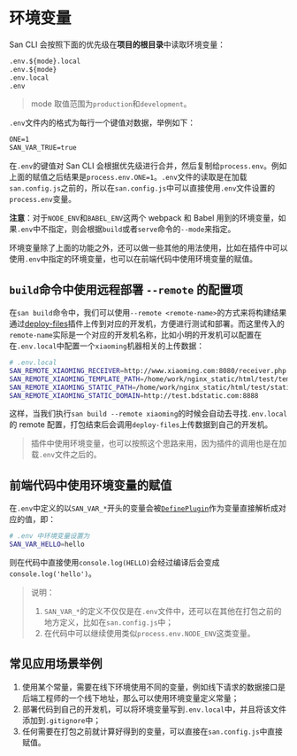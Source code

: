 # 环境变量

San CLI 会按照下面的优先级在**项目的根目录**中读取环境变量：

```txt
.env.${mode}.local
.env.${mode}
.env.local
.env
```

> mode 取值范围为`production`和`development`。

`.env`文件内的格式为每行一个键值对数据，举例如下：

```txt
ONE=1
SAN_VAR_TRUE=true
```

在`.env`的键值对 San CLI 会根据优先级进行合并，然后复制给`process.env`。例如上面的赋值之后结果是`process.env.ONE=1`。`.env`文件的读取是在加载`san.config.js`之前的，所以在`san.config.js`中可以直接使用`.env`文件设置的`process.env`变量。

**注意**：对于`NODE_ENV`和`BABEL_ENV`这两个 webpack 和 Babel 用到的环境变量，如果`.env`中不指定，则会根据`build`或者`serve`命令的`--mode`来指定。

环境变量除了上面的功能之外，还可以做一些其他的用法使用，比如在插件中可以使用`.env`中指定的环境变量，也可以在前端代码中使用环境变量的赋值。

## `build`命令中使用远程部署 `--remote` 的配置项

在`san build`命令中，我们可以使用`--remote <remote-name>`的方式来将构建结果通过[deploy-files](https://github.com/jinzhan/deploy-files)插件上传到对应的开发机，方便进行测试和部署。而这里传入的`remote-name`实际是一个对应的开发机名称，比如小明的开发机可以配置在在`.env.local`中配置一个`xiaoming`机器相关的上传数据：

```bash
# .env.local
SAN_REMOTE_XIAOMING_RECEIVER=http://www.xiaoming.com:8080/receiver.php
SAN_REMOTE_XIAOMING_TEMPLATE_PATH=/home/work/nginx_static/html/test/template
SAN_REMOTE_XIAOMING_STATIC_PATH=/home/work/nginx_static/html/test/static
SAN_REMOTE_XIAOMING_STATIC_DOMAIN=http://test.bdstatic.com:8888
```

这样，当我们执行`san build --remote xiaoming`的时候会自动去寻找`.env.local`的 remote 配置，打包结束后会调用`deploy-files`上传数据到自己的开发机。

> 插件中使用环境变量，也可以按照这个思路来用，因为插件的调用也是在加载`.env`文件之后的。

## 前端代码中使用环境变量的赋值

在`.env`中定义的以`SAN_VAR_*`开头的变量会被[`DefinePlugin`](https://webpack.js.org/plugins/define-plugin/)作为变量直接解析成对应的值，即：

```bash
# .env 中环境变量设置为
SAN_VAR_HELLO=hello
```

则在代码中直接使用`console.log(HELLO)`会经过编译后会变成`console.log('hello')`。

> 说明：
>
> 1. `SAN_VAR_*`的定义不仅仅是在`.env`文件中，还可以在其他在打包之前的地方定义，比如在`san.config.js`中；
> 2. 在代码中可以继续使用类似`process.env.NODE_ENV`这类变量。

## 常见应用场景举例

1. 使用某个常量，需要在线下环境使用不同的变量，例如线下请求的数据接口是后端工程师的一个线下地址，那么可以使用环境变量定义常量；
2. 部署代码到自己的开发机，可以将环境变量写到`.env.local`中，并且将该文件添加到`.gitignore`中；
3. 任何需要在打包之前就计算好得到的变量，可以直接在`san.config.js`中直接赋值。
